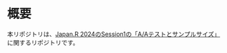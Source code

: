 # 概要

本リポジトリは、[Japan.R 2024のSession1の「A/Aテストとサンプルサイズ」](https://japanr.connpass.com/event/334154/#:~:text=11%3A30%2D11,%E3%81%AB%E3%81%8A%E3%81%91%E3%82%8B%E3%82%B5%E3%83%B3%E3%83%97%E3%83%AB%E3%82%B5%E3%82%A4%E3%82%BA)に関するリポジトリです。
